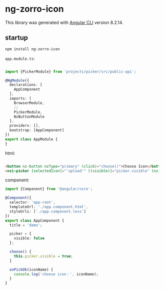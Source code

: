 # ng-zorro-icon

This library was generated with [Angular CLI](https://github.com/angular/angular-cli) version 8.2.14.

## startup

```bash
npm install ng-zorro-icon
```

`app.module.ts`:
```typescript

import {PickerModule} from 'projects/picker/src/public-api';

@NgModule({
  declarations: [
    AppComponent
  ],
  imports: [
    BrowserModule,
    //
    PickerModule,
    NzButtonModule
  ],
  providers: [],
  bootstrap: [AppComponent]
})
export class AppModule {
}
```

html:
```html

<button nz-button nzType="primary" (click)="choose()">Choose Icon</button>
<nzi-picker [selectedIcon]="'upload'" [(visible)]="picker.visible" (nziOnPickOk)="onPickOk($event)"></nzi-picker>
```

component:
```typescript
import {Component} from '@angular/core';

@Component({
  selector: 'app-root',
  templateUrl: './app.component.html',
  styleUrls: ['./app.component.less']
})
export class AppComponent {
  title = 'demo';

  picker = {
    visible: false
  };

  choose() {
    this.picker.visible = true;
  }

  onPickOk(iconName) {
    console.log('choose icon：', iconName);
  }
}
```
